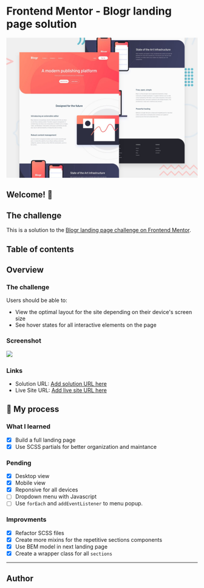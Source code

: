# Frontend Mentor - Blogr landing page solution
![Design preview for the Blogr landing page coding challenge](./design/desktop-preview.jpg)


## Welcome! 👋
## The challenge

This is a solution to the [Blogr landing page challenge on Frontend Mentor](https://www.frontendmentor.io/challenges/blogr-landing-page-EX2RLAApP). 

## Table of contents


## Overview

### The challenge

Users should be able to:

- View the optimal layout for the site depending on their device's screen size
- See hover states for all interactive elements on the page

### Screenshot

![](./screenshot.jpg)


### Links

- Solution URL: [Add solution URL here](https://your-solution-url.com)
- Live Site URL: [Add live site URL here](https://your-live-site-url.com)

## 🧠 My process


### What I learned
- [X] Build a full landing page
- [X] Use SCSS partials for better organization and maintance

### Pending
- [X] Desktop view
- [X] Mobile view
- [X] Reponsive for all devices
- [ ] Dropdown menu with Javascript
- [ ] Use ```forEach``` and ```addEventListener``` to menu popup.

### Improvments
- [X] Refactor SCSS files
- [X] Create more mixins for the repetitive sections components
- [X] Use BEM model in next landing page
- [X] Create a wrapper class for all ```sections```

---
## Author

